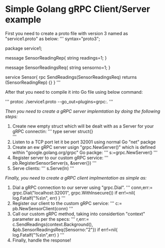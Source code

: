 # Simple Golang gRPC Client/Server example

First you need to create a proto file with version 3 named as "service1.proto" as below:
'''
syntax="proto3";

package service1;

message SensorReadingRep{
	string readings=1;
}

message SensorReadingsReq{
	string sensorno=1;
}

service Sensor{
	rpc SendReadings(SensorReadingsReq) returns (SensorReadingRep) {}
}
'''

After that you need to compile it into Go file using below command:

'''
protoc ./service1.proto --go_out=plugins=grpc:.
'''

*Then you need to create a gRPC server implemtation by doing the following steps:*
1. Create new empty struct which will be dealt with as a Server for your gRPC connectin:
'''
type server struct{}	
'''
2. Listen to a TCP port let it be port 32001 using normal Go "net" packge
3. Create an ew gRPC server usign "grpc.NewServer()" which is defined within "google.golang.org/grpc" Go packge:
'''
s:=grpc.NewServer()
'''
4. Register server to our custom gRPC service:
'''
pb.RegisterSensorServer(s, &server{})
'''
5. Serve clients:
'''
s.Serve(ln)
'''

*Finally, you need to create a gRPC client implmentation as simple as:*
1. Dial a gRPC connection to our server using "grpc.Dial".
'''
conn,err:= grpc.Dial("localhost:32001", grpc.WithInsecure())
	if err!=nil{
		log.Fatalf("%s\n", err)
	}
'''
2. Register our client to the custom gRPC service:
'''
c:= pb.NewSensorClient(conn)
'''
3. Call our custom gRPC method, taking into considertion "context" parameter as per the specs:
'''
r,err:= c.SendReadings(context.Background(), &pb.SensorReadingsReq{Sensorno:"2"})
	if err!=nil{
		log.Fatalf("%s\n",err)
	}
'''
4. Finally, handle the response!

